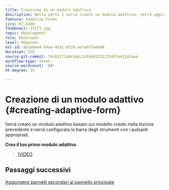 ```yaml
---
title: Creazione di un modulo adattivo
description: Nella parte 1 verrà creato un modulo adattivo, verrà aggiunta e configurata una barra degli strumenti con i pulsanti appropriati.
feature: Adaptive Forms
jira: KT-4208
thumbnail: 22173.jpg
topic: Development
role: Developer
level: Beginner
exl-id: de3a0444-64ae-45a1-8329-aafa6f5add49
duration: 229
source-git-commit: f4c621f3a9caa8c2c64b8323312343fe421a5aee
workflow-type: tm+mt
source-wordcount: '54'
ht-degree: 3%

---
```


# Creazione di un modulo adattivo {#creating-adaptive-form}

Verrà creato un modulo adattivo basato sul modello creato nella lezione precedente e verrà configurata la barra degli strumenti con i pulsanti appropriati.

**Crea il tuo primo modulo adattivo**

>[!VIDEO](https://video.tv.adobe.com/v/327848?quality=12&learn=on&captions=ita)

## Passaggi successivi

[Aggiungere pannelli secondari al pannello principale](./configuring-root-panel-and-adding-child-panels.md)
